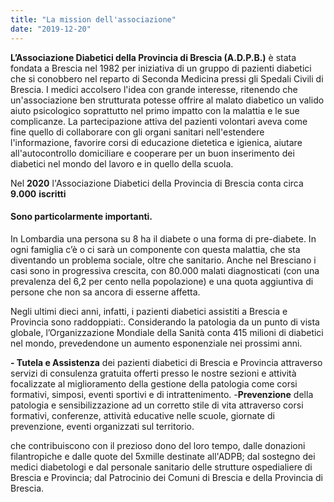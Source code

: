 ```yaml
---
title: "La mission dell'associazione"
date: "2019-12-20"
---
```


**L’Associazione Diabetici della Provincia di Brescia (A.D.P.B.)** è stata fondata a Brescia nel 1982 per iniziativa di un gruppo di pazienti diabetici che si conobbero nel reparto di Seconda Medicina pressi gli Spedali Civili di Brescia. I medici accolsero l'idea con grande interesse, ritenendo che un'associazione ben strutturata potesse offrire al malato diabetico un valido aiuto psicologico soprattutto nel primo impatto con la malattia e le sue complicanze. La partecipazione attiva del pazienti volontari aveva come fine quello di collaborare con gli organi sanitari nell'estendere l'informazione, favorire corsi di educazione dietetica e igienica, aiutare all'autocontrollo domiciliare e cooperare per un buon inserimento dei diabetici nel mondo del lavoro e in quello della scuola.

Nel **2020** l'Associazione Diabetici della Provincia di Brescia conta circa   **9.000** **iscritti**

#### Sono particolarmente importanti.

In Lombardia una persona su 8 ha il diabete o una forma di pre-diabete. In ogni famiglia c’è o ci sarà un componente con questa malattia, che sta diventando un problema sociale, oltre che sanitario. Anche nel Bresciano i casi sono in progressiva crescita, con 80.000 malati diagnosticati (con una prevalenza del 6,2 per cento nella popolazione) e una quota aggiuntiva di persone che non sa ancora di esserne affetta.

Negli ultimi dieci anni, infatti, i pazienti diabetici assistiti a Brescia e Provincia sono raddoppiati:. Considerando la patologia da un punto di vista globale, l’Organizzazione Mondiale della Sanità conta 415 milioni di diabetici nel mondo, prevedendone un aumento esponenziale nei prossimi anni.

**\- Tutela e Assistenza** dei pazienti diabetici di Brescia e Provincia attraverso servizi di consulenza gratuita offerti presso le nostre sezioni e attività focalizzate al miglioramento della gestione della patologia come corsi formativi, simposi, eventi sportivi e di intrattenimento. -**Prevenzione** della patologia e sensibilizzazione ad un corretto stile di vita attraverso corsi formativi, conferenze, attività educative nelle scuole, giornate di prevenzione, eventi organizzati sul territorio.

che contribuiscono con il prezioso dono del loro tempo, dalle donazioni filantropiche e dalle quote del 5xmille destinate all'ADPB; dal sostegno dei medici diabetologi e dal personale sanitario delle strutture ospedialiere di Brescia e Provincia; dal Patrocinio dei Comuni di Brescia e della Provincia di Brescia.
